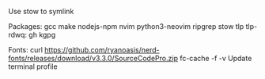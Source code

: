 Use stow to symlink


Packages:
gcc
make
nodejs-npm
nvim
python3-neovim
ripgrep
stow
tlp tlp-rdwq:
gh
kgpg


Fonts:
curl https://github.com/ryanoasis/nerd-fonts/releases/download/v3.3.0/SourceCodePro.zip
fc-cache -f -v
Update terminal profile
